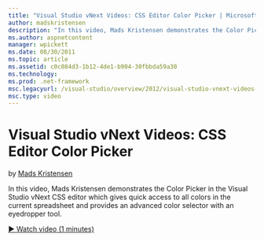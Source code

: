 ```yaml
---
title: "Visual Studio vNext Videos: CSS Editor Color Picker | Microsoft Docs"
author: madskristensen
description: "In this video, Mads Kristensen demonstrates the Color Picker in the Visual Studio vNext CSS editor which shows colors in the current spreadsheet and provides..."
ms.author: aspnetcontent
manager: wpickett
ms.date: 08/30/2011
ms.topic: article
ms.assetid: c0c084d3-1b12-4de1-b904-30fbbda59a30
ms.technology: 
ms.prod: .net-framework
msc.legacyurl: /visual-studio/overview/2012/visual-studio-vnext-videos-css-editor-color-picker
msc.type: video
---
```

Visual Studio vNext Videos: CSS Editor Color Picker
====================
by [Mads Kristensen](https://github.com/madskristensen)

In this video, Mads Kristensen demonstrates the Color Picker in the Visual Studio vNext CSS editor which gives quick access to all colors in the current spreadsheet and provides an advanced color selector with an eyedropper tool.

[&#9654; Watch video (1 minutes)](https://channel9.msdn.com/Blogs/ASP-NET-Site-Videos/visual-studio-vnext-videos-css-editor-color-picker)